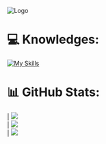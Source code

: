 ![Logo](https://cdn.discordapp.com/attachments/1144751848369180742/1144761706539667546/Sem_Titulo-1.png)

# 💻 Knowledges:
[![My Skills](https://skills.thijs.gg/icons?i=html,css,js,cs,figma)](https://skills.thijs.gg)
# 📊 GitHub Stats:
| ![](https://github-readme-stats.vercel.app/api?username=pequenu&theme=react&hide_border=true&include_all_commits=false&count_private=false)<br/> | ![](https://github-readme-streak-stats.herokuapp.com/?user=pequenu&theme=react&hide_border=true)<br/> |
![](https://github-readme-stats.vercel.app/api/top-langs/?username=pequenu&theme=react&hide_border=true&include_all_commits=false&count_private=false&layout=compact)
